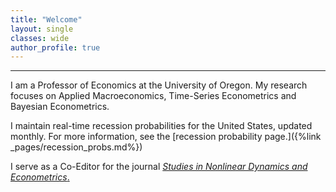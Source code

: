```yaml
---
title: "Welcome"
layout: single
classes: wide
author_profile: true
---
```


<HR>

I am a Professor of Economics at the University of Oregon. My research focuses on Applied Macroeconomics, Time-Series Econometrics and Bayesian Econometrics. <br>

I maintain real-time recession probabilities for the United States, updated monthly. For more information, 
see the [recession probability page.]({%link _pages/recession_probs.md%})<br>

I serve as a Co-Editor for the journal [*Studies in Nonlinear Dynamics and Econometrics*.](www.jeremypiger.com)